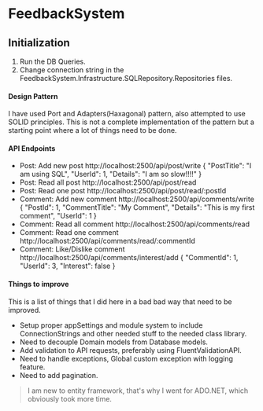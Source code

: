 # FeedbackSystem

## Initialization

1. Run the DB Queries.
2. Change connection string in the FeedbackSystem.Infrastructure.SQLRepository.Repositories files.

#### Design Pattern
I have used Port and Adapters(Haxagonal) pattern, also attempted to use SOLID principles. This is not a complete implementation of the pattern but a starting point where a lot of things need to be done.

#### API Endpoints
- Post: Add new post http://localhost:2500/api/post/write
    {
    "PostTitle": "I am using SQL",
    "UserId": 1,
    "Details": "I am so slow!!!!"
    }
- Post: Read all post http://localhost:2500/api/post/read
- Post: Read one post http://localhost:2500/api/post/read/:postId
- Comment: Add new comment http://localhost:2500/api/comments/write
        {
        "PostId": 1,
        "CommentTitle": "My Comment",
        "Details": "This is my first comment",
        "UserId": 1
        }
- Comment: Read all comment http://localhost:2500/api/comments/read
- Comment: Read one comment http://localhost:2500/api/comments/read/:commentId
- Comment: Like/Dislike comment http://localhost:2500/api/comments/interest/add
        {
        "CommentId": 1,
        "UserId": 3,
        "Interest": false
        }
    
#### Things to improve
This is a list of things that I did here in a bad bad way that need to be improved.

- Setup proper appSettings and module system to include ConnectionStrings and other needed stuff to the needed class library.
- Need to decouple Domain models from Database models.
- Add validation to API requests, preferably using FluentValidationAPI.
- Need to handle exceptions, Global custom exception with logging feature.
- Need to add pagination.


> I am new to entity framework, that's why I went for ADO.NET, which obviously took more time.
